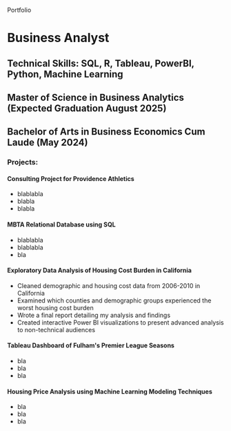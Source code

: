  Portfolio

# Business Analyst

## Technical Skills: SQL, R, Tableau, PowerBI, Python, Machine Learning

## Master of Science in Business Analytics (Expected Graduation August 2025)
## Bachelor of Arts in Business Economics Cum Laude (May 2024)

### Projects:
#### Consulting Project for Providence Athletics
- blablabla
- blabla
- blabla

#### MBTA Relational Database using SQL
- blablabla
- blablabla
- bla

#### Exploratory Data Analysis of Housing Cost Burden in California
- Cleaned demographic and housing cost data from 2006-2010 in California
- Examined which counties and demographic groups experienced the worst housing cost burden
- Wrote a final report detailing my analysis and findings
- Created interactive Power BI visualizations to present advanced analysis to non-technical audiences

#### Tableau Dashboard of Fulham's Premier League Seasons
- bla
- bla
- bla

#### Housing Price Analysis using Machine Learning Modeling Techniques
- bla
- bla
- bla


